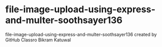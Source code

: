 # file-image-upload-using-express-and-multer-soothsayer136
file-image-upload-using-express-and-multer-soothsayer136 created by GitHub Classro
Bikram Katuwal 
